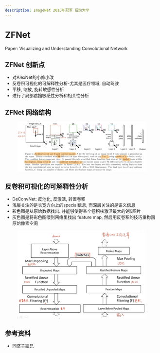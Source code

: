 ```yaml
---
description: ImageNet 2013年冠军 纽约大学
---
```


# ZFNet

Paper: Visualizing and Understanding Convolutional Network

## ZFNet 创新点

* 对AlexNet的小修小改
* 反卷积可视化的可解释性分析-尤其是医疗领域, 自动驾驶
* 平移, 缩放, 旋转敏感性分析
* 进行了局部遮挡敏感性分析和相关性分析

## ZFNet 网络结构

<figure><img src="../../.gitbook/assets/image (24).png" alt=""><figcaption></figcaption></figure>

## 反卷积可视化的可解释性分析

* DeConvNet: 反池化, 反激活, 转置卷积
* 浅层关注的是长宽方向上的special信息, 而深层关注的是语义信息
* 彩色图是从原始数据找出. 并能够使得某个卷积核激活最大的9张图片
* 灰色图是将彩色图喂到网络里找出 feature map, 然后用反卷积的技巧重构回原始像素空间

<figure><img src="../../.gitbook/assets/image (25).png" alt=""><figcaption></figcaption></figure>

## 参考资料

* [同济子豪兄](https://www.bilibili.com/video/BV17b4y1m7x8?p=2\&spm\_id\_from=pageDriver\&vd\_source=4afb0374462e2a6a5fe3309f3b19500d)
